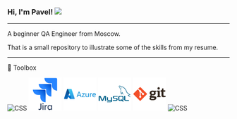### Hi, I'm Pavel! <img src="https://raw.githubusercontent.com/MartinHeinz/MartinHeinz/master/wave.gif" width="30px">

---

A beginner QA Engineer from Moscow.

That is a small repository to illustrate some of the skills from my resume.

---

:toolbox: Toolbox

<img src="https://cdn.worldvectorlogo.com/logos/postman.svg" alt="CSS" width="75" height="75"/> <img src="https://raw.githubusercontent.com/devicons/devicon/1119b9f84c0290e0f0b38982099a2bd027a48bf1/icons/jira/jira-original-wordmark.svg" alt="CSS" width="75" height="75"/> <img src="https://raw.githubusercontent.com/devicons/devicon/1119b9f84c0290e0f0b38982099a2bd027a48bf1/icons/azure/azure-original-wordmark.svg" alt="CSS" width="75" height="75"/> <img src="https://raw.githubusercontent.com/devicons/devicon/1119b9f84c0290e0f0b38982099a2bd027a48bf1/icons/mysql/mysql-plain-wordmark.svg" alt="CSS" width="75" height="75"/> <img src="https://raw.githubusercontent.com/devicons/devicon/1119b9f84c0290e0f0b38982099a2bd027a48bf1/icons/git/git-original-wordmark.svg" alt="CSS" width="75" height="75"/>   <img src="https://cdn.worldvectorlogo.com/logos/microsoft-office-2013.svg" alt="CSS" width="75" height="75"/> 

